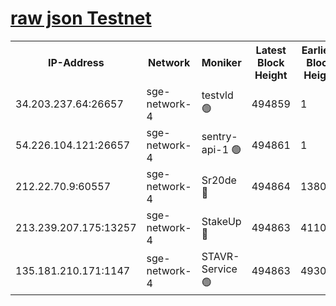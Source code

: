 
[raw json Testnet](https://rpc-check.sget.stavr.tech/sget/rpc-sget-result.json)
=


<table><tr><th>IP-Address</th><th>Network</th><th>Moniker</th><th>Latest Block Height</th><th>Earliest Block Height</th><th>Catching Up</th><th>Voting Power</th><th>Scan Time</th></tr><tr><td>34.203.237.64:26657</td><td>sge-network-4</td><td>testvld 🟢</td><td>494859</td><td>1</td><td>False</td><td>0</td><td>2023-12-04T07:17:31.500825531UTC</td></tr><tr><td>54.226.104.121:26657</td><td>sge-network-4</td><td>sentry-api-1 🟢</td><td>494861</td><td>1</td><td>False</td><td>0</td><td>2023-12-04T07:17:42.348024710UTC</td></tr><tr><td>212.22.70.9:60557</td><td>sge-network-4</td><td>Sr20de 🔴</td><td>494864</td><td>138001</td><td>False</td><td>99</td><td>2023-12-04T07:17:58.785169974UTC</td></tr><tr><td>213.239.207.175:13257</td><td>sge-network-4</td><td>StakeUp 🔴</td><td>494863</td><td>411001</td><td>False</td><td>100</td><td>2023-12-04T07:17:51.877417024UTC</td></tr><tr><td>135.181.210.171:1147</td><td>sge-network-4</td><td>STAVR-Service 🟢</td><td>494863</td><td>493001</td><td>False</td><td>0</td><td>2023-12-04T07:17:52.248667070UTC</td></tr></table>

